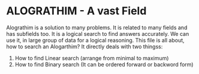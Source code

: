 ALOGRATHIM - A vast Field
==========
Alograthim is a solution to many problems. It is related to many fields and has subfields too. It is a logical search to find answers accurately. We can use it, in large group of data for a logical reasoning. This file is all about, how to search an Alogarthim? It directly deals with two thingss:

1. How to find Linear search (arrange from minimal to maximum)
2. How to find Binary search (It can be ordered forward or backword form)
